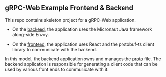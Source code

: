 ## gRPC-Web Example Frontend & Backend

This repo contains skeleton project for a gRPC-Web application.

* On the [backend](/backend), the application uses the Micronaut Java framework along-side Envoy.

* On the [frontend](/frontend), the application uses React and the protobuf-ts client library to communicate with the backend.


In this model, the backend application owns and manages the [proto](./backend/proto/demo.proto) file.
The backend application is responsible for generating a client code that can be used by various front ends to communicate with it.